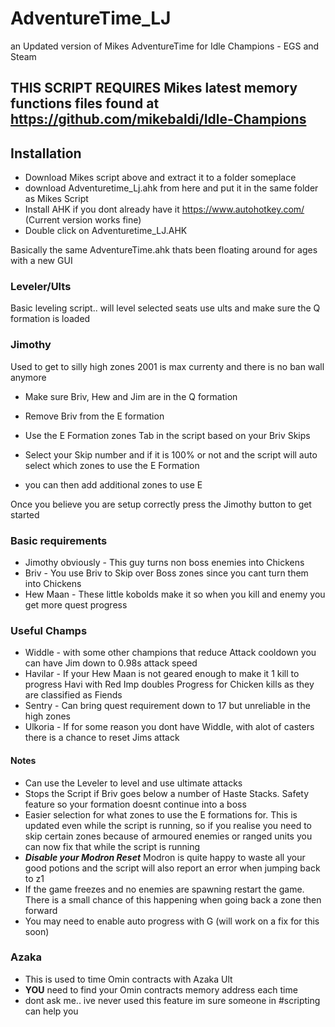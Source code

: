 # AdventureTime_LJ
an Updated version of Mikes AdventureTime for Idle Champions - EGS and Steam

## THIS SCRIPT REQUIRES Mikes latest memory functions files found at https://github.com/mikebaldi/Idle-Champions

## Installation
- Download Mikes script above and extract it to a folder someplace
- download Adventuretime_Lj.ahk from here and put it in the same folder as Mikes Script
- Install AHK if you dont already have it https://www.autohotkey.com/ (Current version works fine)
- Double click on Adventuretime_LJ.AHK


Basically the same AdventureTime.ahk thats been floating around for ages with a new GUI

### Leveler/Ults
Basic leveling script.. will level selected seats use ults and make sure the Q formation is loaded

### Jimothy
Used to get to silly high zones 2001 is max currenty and there is no ban wall anymore

- Make sure Briv, Hew and Jim are in the Q formation
- Remove Briv from the E formation

- Use the E Formation zones Tab in the script based on your Briv Skips
- Select your Skip number and if it is 100% or not and the script will auto select which zones to use the E Formation
- you can then add additional zones to use E

Once you believe you are setup correctly press the Jimothy button to get started

### Basic requirements
- Jimothy obviously - This guy turns non boss enemies into Chickens
- Briv - You use Briv to Skip over Boss zones since you cant turn them into Chickens
- Hew Maan - These little kobolds make it so when you kill and enemy you get more quest progress

### Useful Champs
- Widdle - with some other champions that reduce Attack cooldown you can have Jim down to 0.98s attack speed
- Havilar - If your Hew Maan is not geared enough to make it 1 kill to progress Havi with Red Imp doubles Progress for Chicken kills as they are classified as Fiends
- Sentry - Can bring quest requirement down to 17 but unreliable in the high zones
- Ulkoria - If for some reason you dont have Widdle, with alot of casters there is a chance to reset Jims attack

#### Notes
- Can use the Leveler to level and use ultimate attacks
- Stops the Script if Briv goes below a number of Haste Stacks. Safety feature so your formation doesnt continue into a boss
- Easier selection for what zones to use the E formations for. This is updated even while the script is running, so if you realise you need to skip certain zones because of armoured enemies or ranged units you can now fix that while the script is running
- ***Disable your Modron Reset*** Modron is quite happy to waste all your good potions and the script will also report an error when jumping back to z1
- If the game freezes and no enemies are spawning restart the game. There is a small chance of this happening when going back a zone then forward
- You may need to enable auto progress with G (will work on a fix for this soon)

### Azaka
- This is used to time Omin contracts with Azaka Ult
- **YOU** need to find your Omin contracts memory address each time
- dont ask me.. ive never used this feature im sure someone in #scripting can help you
